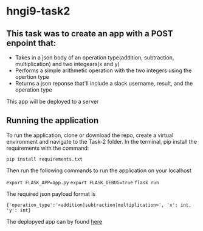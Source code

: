 # hngi9-task2

## This task was to create an app with a POST enpoint that:
- Takes in a json body of an operation type(addition, subtraction, multiplication) and two integears(x and y)
- Performs a simple arithmetic operation with the two integers using the opertion type
- Returns a json reponse that'll include a slack username, result, and the operation type 

This app will be deployed to a server

## Running the application
To run the application, clone or download the repo, create a virtual environment and navigate to the Task-2 folder. In the terminal, pip install the requirements with the command:

`pip install requirements.txt`  

Then run the following commands to run the application on your localhost

`export FLASK_APP=app.py`
`export FLASK_DEBUG=true`
`flask run`

The required json payload format is 

`{'operation_type':'<addition|subtraction|multiplication>', 'x': int, 'y': int}`

The deplopyed app can by found [here](https://jimi.theupfolio.com/tasks/2)
